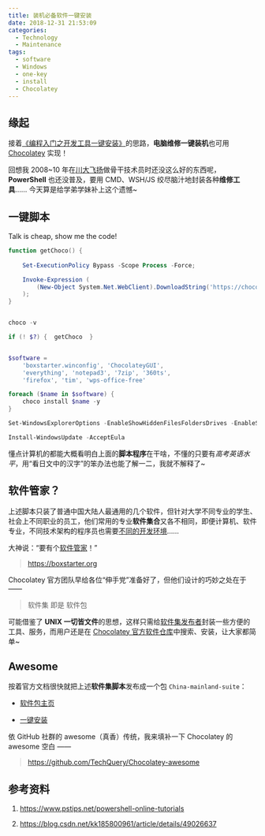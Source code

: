 ```yaml
---
title: 装机必备软件一键安装
date: 2018-12-31 21:53:09
categories:
  - Technology
  - Maintenance
tags:
  - software
  - Windows
  - one-key
  - install
  - Chocolatey
---
```



## 缘起

接着[《编程入门之开发工具一键安装》](/2018/11/17/coder-start-kit/)的思路，**电脑维修一键装机**也可用 [Chocolatey](https://chocolatey.org/) 实现！

回想我 2008~10 年在[川大飞扬](https://www.fyscu.com/)做骨干技术员时还没这么好的东西呢，**PowerShell** 也还没普及，要用 CMD、WSH/JS 绞尽脑汁地封装各种**维修工具**…… 今天算是给学弟学妹补上这个遗憾~


## 一键脚本

Talk is cheap, show me the code!

```powershell
function getChoco() {
    
    Set-ExecutionPolicy Bypass -Scope Process -Force; 

    Invoke-Expression (
        (New-Object System.Net.WebClient).DownloadString('https://chocolatey.org/install.ps1')
    );
}


choco -v

if (! $?) {  getChoco  }


$software =
    'boxstarter.winconfig', 'ChocolateyGUI',
    'everything', 'notepad3', '7zip', '360ts',
    'firefox', 'tim', 'wps-office-free'

foreach ($name in $software) {
    choco install $name -y
}

Set-WindowsExplorerOptions -EnableShowHiddenFilesFoldersDrives -EnableShowFileExtensions

Install-WindowsUpdate -AcceptEula
```

懂点计算机的都能大概看明白上面的**脚本程序**在干啥，不懂的只要有*高考英语水平*，用“看日文中的汉字”的笨办法也能了解一二，我就不解释了~


## 软件管家？

上述脚本只装了普通中国大陆人最通用的几个软件，但针对大学不同专业的学生、社会上不同职业的员工，他们常用的专业**软件集合**又各不相同，即便计算机、软件专业，不同技术架构的程序员也需要[不同的开发环境](/2018/11/17/coder-start-kit/#%E6%96%B0%E7%94%B5%E8%84%91%E7%9A%84%E5%88%9B%E4%B8%96%E7%BA%AA)…… 

大神说：“要有个[软件管家](http://soft.360.cn/)！”

> https://boxstarter.org

Chocolatey 官方团队早给各位“伸手党”准备好了，但他们设计的巧妙之处在于 ——

> 软件集 即是 软件包

可能借鉴了 **UNIX 一切皆文件**的思想，这样只需给[软件集发布者](https://boxstarter.org/Learn/SimplePackage)封装一些方便的工具、服务，而用户还是在 [Chocolatey 官方软件仓库](https://chocolatey.org/packages)中搜索、安装，让大家都简单~


## Awesome

按着官方文档很快就把上述**软件集脚本**发布成一个包 `China-mainland-suite`：

 - [软件包主页](https://chocolatey.org/packages/China-mainland-suite/)

 - [一键安装](https://boxstarter.org/package/China-mainland-suite/)

依 GitHub 社群的 awesome（真香）传统，我来填补一下 Chocolatey 的 awesome 空白 ——

> https://github.com/TechQuery/Chocolatey-awesome


## 参考资料

 1. https://www.pstips.net/powershell-online-tutorials
   
 2. https://blog.csdn.net/kk185800961/article/details/49026637